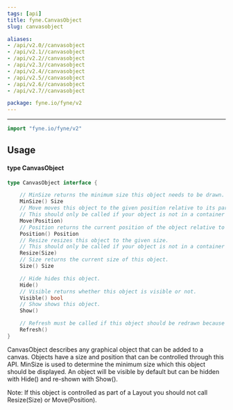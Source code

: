 ```yaml
---
tags: [api]
title: fyne.CanvasObject
slug: canvasobject

aliases:
- /api/v2.0//canvasobject
- /api/v2.1//canvasobject
- /api/v2.2//canvasobject
- /api/v2.3//canvasobject
- /api/v2.4//canvasobject
- /api/v2.5//canvasobject
- /api/v2.6//canvasobject
- /api/v2.7//canvasobject

package: fyne.io/fyne/v2
---
```



---
```go
import "fyne.io/fyne/v2"
```

## Usage

#### type CanvasObject

```go
type CanvasObject interface {

	// MinSize returns the minimum size this object needs to be drawn.
	MinSize() Size
	// Move moves this object to the given position relative to its parent.
	// This should only be called if your object is not in a container with a layout manager.
	Move(Position)
	// Position returns the current position of the object relative to its parent.
	Position() Position
	// Resize resizes this object to the given size.
	// This should only be called if your object is not in a container with a layout manager.
	Resize(Size)
	// Size returns the current size of this object.
	Size() Size

	// Hide hides this object.
	Hide()
	// Visible returns whether this object is visible or not.
	Visible() bool
	// Show shows this object.
	Show()

	// Refresh must be called if this object should be redrawn because its inner state changed.
	Refresh()
}
```

CanvasObject describes any graphical object that can be added to a canvas. Objects have a size and position that can be controlled through this API. MinSize is used to determine the minimum size which this object should be displayed. An object will be visible by default but can be hidden with Hide() and re-shown with Show().

Note: If this object is controlled as part of a Layout you should not call Resize(Size) or Move(Position).
